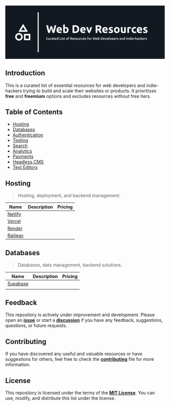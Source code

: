 ![Web Dev Resources](./banner.png)

## Introduction

This is a curated list of essential resources for web developers and indie-hackers trying
to build and scale their websites or products. It prioritizes **free** and **freemium**
options and excludes resources without free tiers.

## Table of Contents

-  [Hosting](#-hosting)
-  [Databases](#-databases)
-  [Authentication](#-authentication)
-  [Testing](#-testing)
-  [Search](#-search)
-  [Analytics](#-analytics)
-  [Payments](#-payments)
-  [Headless CMS](#-headless-cms)
-  [Text Editors](#-text-editors)

## Hosting

> Hosting, deployment, and backend management.

| Name                           | Description | Pricing |
| ------------------------------ | ----------- | ------- |
| [Netlify](https://netlify.com) |             |         |
| [Vercel](https://vercel.com)   |             |         |
| [Render](https://render.com)   |             |         |
| [Railway](https://railway.app) |             |         |

## Databases

> Databases, data management, backend solutions.

| Name                             | Description | Pricing |
| -------------------------------- | ----------- | ------- |
| [Supabase](https://supabase.com) |             |         |
|                                  |             |         |

## Feedback

This repository is actively under improvement and development.
Please open an [**issue**](https://github.com/syahrizaldev/webdev-resources/issues)
or start a [**discussion**](https://github.com/syahrizaldev/webdev-resources/discussions)
if you have any feedback, suggestions, questions, or future requests.

## Contributing

If you have discovered any useful and valuable resources or have suggestions for others,
feel free to check the [**contributing**](./contributing.md) file for more information.

## License

This repository is licensed under the terms of the [**MIT License**](./license).
You can use, modify, and distribute this list under the license.
